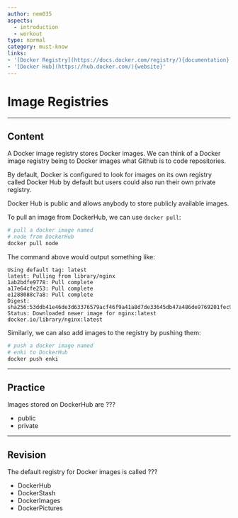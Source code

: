 ```yaml
---
author: nem035
aspects:
  - introduction
  - workout
type: normal
category: must-know
links:
- '[Docker Registry](https://docs.docker.com/registry/){documentation}'
- '[Docker Hub](https://hub.docker.com/){website}'
---
```


# Image Registries

---
## Content

A Docker image registry stores Docker images. We can think of a Docker image registry being to Docker images what Github is to code repositories.

By default, Docker is configured to look for images on its own registry called Docker Hub by default but users could also run their own private registry.

Docker Hub is public and allows anybody to store publicly available images.

To pull an image from DockerHub, we can use `docker pull`:

```bash
# pull a docker image named
# node from DockerHub
docker pull node
```

The command above would output something like:

```
Using default tag: latest
latest: Pulling from library/nginx
1ab2bdfe9778: Pull complete
a17e64cfe253: Pull complete
e1288088c7a8: Pull complete
Digest: sha256:53ddb41e46de3d63376579acf46f9a41a8d7de33645db47a486de9769201fec9
Status: Downloaded newer image for nginx:latest
docker.io/library/nginx:latest
```

Similarly, we can also add images to the registry by pushing them:

```bash
# push a docker image named
# enki to DockerHub
docker push enki
```

---
## Practice

Images stored on DockerHub are ???

* public
* private

---
## Revision

The default registry for Docker images is called ???

* DockerHub
* DockerStash
* DockerImages
* DockerPictures
